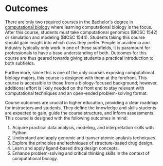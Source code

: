 # Outcomes

There are only two required courses in the [Bachelor's degree in computational biology](https://www.biology.pitt.edu/computational-biology) where learning computational biology is the focus.
After this course, students must take computational genomics (BIOSC 1542) or simulation and modeling (BIOSC 1544).
Students taking this course should gain insight into which class they prefer.
People in academia and industry typically only work in one of these subfields, it is paramount for professionals to have a base understanding of both.
Outcomes for this course are thus geared towards giving students a practical introduction to both subfields.

Furthermore, since this is one of the only courses exposing computational biology majors, this course is designed with them at the forefront.
This course is accessible to those from a biology-focused background; however, additional effort is likely needed on the front end to stay relevant with computational techniques and an open-ended problem-solving format.

Course outcomes are crucial in higher education, providing a clear roadmap for instructors and students.
They define the knowledge and skills students are expected to gain, guide the course structure, and inform assessments.
This course is designed with the following outcomes in mind:

1.  Acquire practical data analysis, modeling, and interpretation skills with Python.
2.  Understand and apply genomic and transcriptomic analysis techniques.
3.  Explore the principles and techniques of structure-based drug design.
4.  Learn and apply ligand-based drug design concepts.
5.  Enhance problem-solving and critical thinking skills in the context of computational biology.
